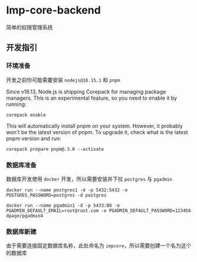 # Imp-core-backend

简单的权限管理系统

## 开发指引

### 环境准备

开发之前你可能需要安装 `nodejs@16.15.1` 和 `pnpm` 

Since v16.13, Node.js is shipping Corepack for managing package managers. This is an experimental feature, so you need to enable it by running:

`corepack enable`

This will automatically install pnpm on your system. However, it probably won't be the latest version of pnpm. To upgrade it, check what is the latest pnpm version and run:

`corepack prepare pnpm@.3.0 --activate`

### 数据库准备

数据库开发使用 `docker` 开发，所以需要安装并下拉 `postgres` 与 `pgadmin`

```
docker run --name postgres1 -d -p 5432:5432 -e POSTGRES_PASSWORD=postgres -d postgres

docker run --name pgadmin1 -d -p 5433:80 -e PGADMIN_DEFAULT_EMAIL=root@root.com -e PGADMIN_DEFAULT_PASSWORD=123456 dpage/pgadmin4
```

### 数据库新建

由于需要连接固定数据库名称，此处命名为 `impcore`，所以需要创建一个名为这个的数据库
